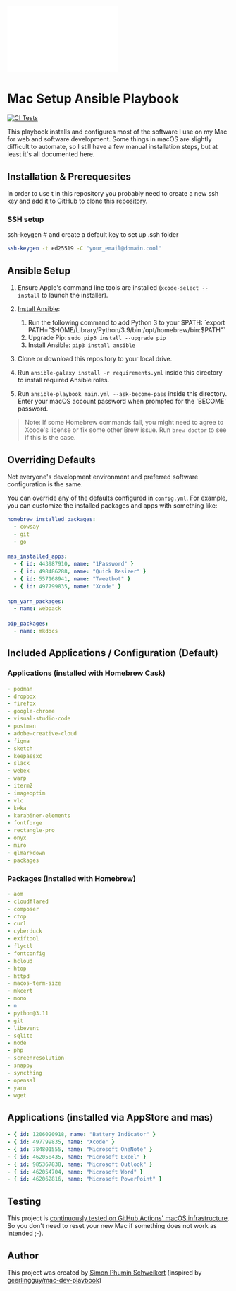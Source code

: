 <img src="https://raw.githubusercontent.com/SimonPhumin/s1m-mac-setup/9343e58c79f8f833cff32d692595447428a0bddf/files/s1m-device.svg" width="250" alt="Mac Ansible Setup Logo - Shape of a Macbook with Simon Phumin Schweikert's Logo" />

# Mac Setup Ansible Playbook

[![CI Tests](https://github.com/SimonPhumin/s1m-mac-setup/actions/workflows/ci.yml/badge.svg)](https://github.com/SimonPhumin/s1m-mac-setup/actions/workflows/ci.yml)

This playbook installs and configures most of the software I use on my Mac for web and software development. Some things in macOS are slightly difficult to automate, so I still have a few manual installation steps, but at least it's all documented here.

## Installation & Prerequesites

In order to use t in this repository you probably need to create a new ssh key and add it to GitHub to clone this repository.

### SSH setup

ssh-keygen # and create a default key to set up .ssh folder

```bash
ssh-keygen -t ed25519 -C "your_email@domain.cool"
```

## Ansible Setup

1. Ensure Apple's command line tools are installed (`xcode-select --install` to launch the installer).
2. [Install Ansible](https://docs.ansible.com/ansible/latest/installation_guide/index.html):

   1. Run the following command to add Python 3 to your $PATH: `export PATH="$HOME/Library/Python/3.9/bin:/opt/homebrew/bin:$PATH"`
   2. Upgrade Pip: `sudo pip3 install --upgrade pip`
   3. Install Ansible: `pip3 install ansible`

3. Clone or download this repository to your local drive.
4. Run `ansible-galaxy install -r requirements.yml` inside this directory to install required Ansible roles.
5. Run `ansible-playbook main.yml --ask-become-pass` inside this directory. Enter your macOS account password when prompted for the 'BECOME' password.

> Note: If some Homebrew commands fail, you might need to agree to Xcode's license or fix some other Brew issue. Run `brew doctor` to see if this is the case.

## Overriding Defaults

Not everyone's development environment and preferred software configuration is the same.

You can override any of the defaults configured in `config.yml`. For example, you can customize the installed packages and apps with something like:

```yaml
homebrew_installed_packages:
  - cowsay
  - git
  - go

mas_installed_apps:
  - { id: 443987910, name: "1Password" }
  - { id: 498486288, name: "Quick Resizer" }
  - { id: 557168941, name: "Tweetbot" }
  - { id: 497799835, name: "Xcode" }

npm_yarn_packages:
  - name: webpack

pip_packages:
  - name: mkdocs
```

## Included Applications / Configuration (Default)

### Applications (installed with Homebrew Cask)

```yaml
- podman
- dropbox
- firefox
- google-chrome
- visual-studio-code
- postman
- adobe-creative-cloud
- figma
- sketch
- keepassxc
- slack
- webex
- warp
- iterm2
- imageoptim
- vlc
- keka
- karabiner-elements
- fontforge
- rectangle-pro
- onyx
- miro
- qlmarkdown
- packages
```

### Packages (installed with Homebrew)

```yaml
- aom
- cloudflared
- composer
- ctop
- curl
- cyberduck
- exiftool
- flyctl
- fontconfig
- hcloud
- htop
- httpd
- macos-term-size
- mkcert
- mono
- n
- python@3.11
- git
- libevent
- sqlite
- node
- php
- screenresolution
- snappy
- syncthing
- openssl
- yarn
- wget
```

## Applications (installed via AppStore and mas)

```yaml
- { id: 1206020918, name: "Battery Indicator" }
- { id: 497799835, name: "Xcode" }
- { id: 784801555, name: "Microsoft OneNote" }
- { id: 462058435, name: "Microsoft Excel" }
- { id: 985367838, name: "Microsoft Outlook" }
- { id: 462054704, name: "Microsoft Word" }
- { id: 462062816, name: "Microsoft PowerPoint" }
```

## Testing

This project is [continuously tested on GitHub Actions' macOS infrastructure](https://github.com/SimonPhumin/s1m-mac-setup/actions/workflows/ci.yml). So you don't need to reset your new Mac if something does not work as intended ;-).

## Author

This project was created by [Simon Phumin Schweikert](https://simonphum.in/) (inspired by [geerlingguy/mac-dev-playbook](https://github.com/geerlingguy/mac-dev-playbook))
